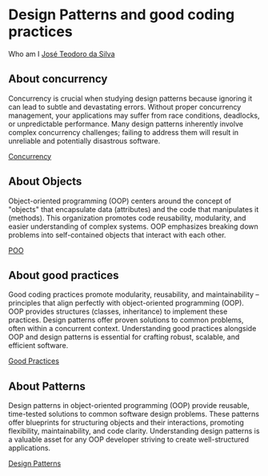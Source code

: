 # Design Patterns and good coding practices

Who am I [José Teodoro da Silva](https://www.linkedin.com/in/jteodorosilva/)

## About concurrency

Concurrency is crucial when studying design patterns because ignoring it can lead to subtle and devastating errors.  Without proper concurrency management, your applications may suffer from race conditions, deadlocks, or unpredictable performance.  Many design patterns inherently involve complex concurrency challenges; failing to address them will result in unreliable and potentially disastrous software.

[Concurrency](./concurrency.md)

## About Objects

Object-oriented programming (OOP) centers around the concept of "objects" that encapsulate data (attributes) and the code that manipulates it (methods). This organization promotes code reusability, modularity, and easier understanding of complex systems. OOP emphasizes breaking down problems into self-contained objects that interact with each other.

[POO](./oo.md)

## About good practices

Good coding practices promote modularity, reusability, and maintainability – principles that align perfectly with object-oriented programming (OOP). OOP provides structures (classes, inheritance) to implement these practices. Design patterns offer proven solutions to common problems, often within a concurrent context.  Understanding good practices alongside OOP and design patterns is essential for crafting robust, scalable, and efficient software.

[Good Practices](./good-practices.md)

## About Patterns

Design patterns in object-oriented programming (OOP) provide reusable, time-tested solutions to common software design problems. These patterns offer blueprints for structuring objects and their interactions, promoting flexibility, maintainability, and code clarity. Understanding design patterns is a valuable asset for any OOP developer striving to create well-structured applications.

[Design Patterns](./design-patterns.md)